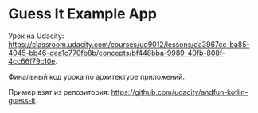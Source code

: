 # Guess It Example App

Урок на Udacity: https://classroom.udacity.com/courses/ud9012/lessons/da3967cc-ba85-4045-bb46-dea1c770fb8b/concepts/bf448bba-9989-40fb-808f-4cc66f79c10e.

Финальный код урока по архитектуре приложений.

Пример взят из репозитория: https://github.com/udacity/andfun-kotlin-guess-it.
